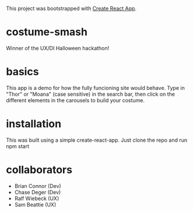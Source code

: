 This project was bootstrapped with [Create React App](https://github.com/facebookincubator/create-react-app).

# costume-smash
Winner of the UX/DI Halloween hackathon!

# basics
This app is a demo for how the fully funcioning site would behave.  Type in "Thor" or "Moana" (case sensitive) in the search bar, then click on the different elements in the carousels to build your costume.

# installation
This was built using a simple create-react-app.  Just clone the repo and run npm start

# collaborators
* Brian Connor (Dev)
* Chase Deger (Dev)
* Ralf Wiebeck (UX)
* Sam Beattie (UX)
